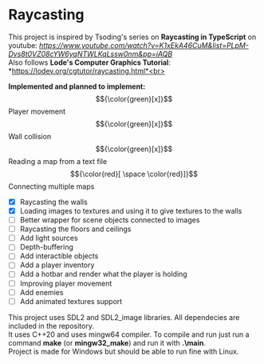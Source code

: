 # Raycasting

This project is inspired by Tsoding's series on **Raycasting in TypeScript** on youtube: *https://www.youtube.com/watch?v=K1xEkA46CuM&list=PLpM-Dvs8t0VZ08cYW6yqNTWLKqLssw0nm&pp=iAQB* <br>
Also follows **Lode's Computer Graphics Tutorial**: *https://lodev.org/cgtutor/raycasting.html*<br>

**Implemented and planned to implement:** <br>
$${\color{green}[x]}$$ Player movement<br>
$${\color{green}[x]}$$ Wall collision<br>
$${\color{green}[x]}$$ Reading a map from a text file<br>
$${\color{red}[ \space \color{red}]}$$ Connecting multiple maps<br>
- [x] Raycasting the walls<br>
- [x] Loading images to textures and using it to give textures to the walls<br>
- [ ] Better wrapper for scene objects connected to images<br>
- [ ] Raycasting the floors and ceilings<br>
- [ ] Add light sources<br>
- [ ] Depth-buffering<br>
- [ ] Add interactible objects<br>
- [ ] Add a player inventory<br>
- [ ] Add a hotbar and render what the player is holding<br>
- [ ] Improving player movement<br>
- [ ] Add enemies<br>
- [ ] Add animated textures support<br>

This project uses SDL2 and SDL2_image libraries. All dependecies are included in the repository.<br>
It uses C++20 and uses mingw64 compiler. To compile and run just run a command **make** (or **mingw32_make**) and run it with **.\main**. <br>
Project is made for Windows but should be able to run fine with Linux.<br>